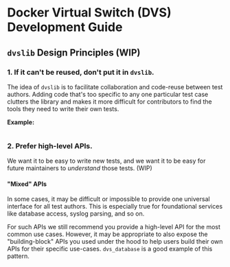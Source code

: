 # Docker Virtual Switch (DVS) Development Guide

## `dvslib` Design Principles (WIP)

### 1. If it can't be reused, don't put it in `dvslib`.

The idea of `dvslib` is to facilitate collaboration and code-reuse between test authors. Adding code that's too specific to any one particular test case clutters the library and makes it more difficult for contributors to find the tools they need to write their own tests.

**Example:**
```

```

### 2. Prefer high-level APIs.

We want it to be easy to write new tests, and we want it to be easy for future maintainers to *understand* those tests. (WIP)

#### "Mixed" APIs
In some cases, it may be difficult or impossible to provide one universal interface for all test authors. This is especially true for foundational services like database access, syslog parsing, and so on.

For such APIs we still recommend you provide a high-level API for the most common use cases. However, it may be appropriate to also expose the "building-block" APIs you used under the hood to help users build their own APIs for their specific use-cases. `dvs_database` is a good example of this pattern.
